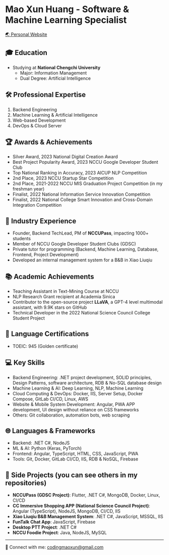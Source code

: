 # Mao Xun Huang - Software & Machine Learning Specialist
[🌏 Personal Website](https://mao-code.github.io/about/)

## 🎓 Education
- Studying at **National Chengchi University**
  - Major: Information Management
  - Dual Degree: Artificial Intelligence

## 🛠️ Professional Expertise
1. Backend Engineering
2. Machine Learning & Artificial Intelligence
3. Web-based Development
4. DevOps & Cloud Server

## 🏆 Awards & Achievements
- Silver Award, 2023 National Digital Creation Award
- Best Project Popularity Award, 2023 NCCU Google Developer Student Club
- Top National Ranking in Accuracy, 2023 AICUP NLP Competition
- 2nd Place, 2023 NCCU Startup Star Competition
- 2nd Place, 2021-2022 NCCU MIS Graduation Project Competition (in my freshman year)
- Finalist, 2022 National Information Service Innovation Competition
- Finalist, 2022 National College Smart Innovation and Cross-Domain Integration Competition

## 👔 Industry Experience
- Founder, Backend TechLead, PM of **NCCUPass**, impacting 1000+ students
- Member of NCCU Google Developer Student Clubs (GDSC)
- Private tutor for programming (Backend, Machine Learning, Database, Frontend, Project Development)
- Developed an internal management system for a B&B in Xiao Liuqiu

## 📚 Academic Achievements
- Teaching Assistant in Text-Mining Course at NCCU
- NLP Research Grant recipient at Academia Sinica
- Contributor to the open-source project **LLaVA**, a GPT-4 level multimodal assistant, with 9.9K stars on GitHub
- Technical Developer in the 2022 National Science Council College Student Project

## 📜 Language Certifications
- TOEIC: 945 (Golden certificate)

## 💻 Key Skills
- Backend Engineering: .NET project development, SOLID principles, Design Patterns, software architecture, RDB & No-SQL database design
- Machine Learning & AI: Deep Learning, NLP, Machine Learning
- Cloud Computing & DevOps: Docker, IIS, Server Setup, Docker Compose, GitLab CI/CD, Linux, AWS
- Website & Mobile System Development: Angular, PWA APP development, UI design without reliance on CSS frameworks
- Others: Git collaboration, automation bots, web scraping

## 🌐 Languages & Frameworks
- Backend: .NET C#, NodeJS
- ML & AI: Python (Keras, PyTorch)
- Frontend: Angular, TypeScript, HTML, CSS, JavaScript, PWA
- Tools: Git, Docker, GitLab CI/CD, IIS, RDB & NoSQL, Firebase

## 🚀 Side Projects (you can see others in my repositories)
- **NCCUPass (GDSC Project)**: Flutter, .NET C#, MongoDB, Docker, Linux, CI/CD
- **CC Immersive Shopping APP (National Science Council Project)**: Angular (TypeScript), NodeJS, MongoDB, CI/CD, IIS
- **Xiao Liuqiu B&B Management System**: .NET C#, JavaScript, MSSQL, IIS
- **FunTalk Chat App**: JavaScript, Firebase
- **Desktop PTT Project**: .NET C#
- **NCCU Foodie Project**: Java, NodeJS, MySQL

---

📧 Connect with me: [codingmaoxun@gmail.com](mailto:codingmaoxun@gmail.com)

